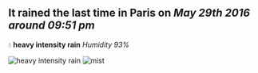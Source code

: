 ## It rained the last time in Paris on *May 29th 2016 around 09:51 pm*
💧  **heavy intensity rain** *Humidity 93%*

![heavy intensity rain](http://openweathermap.org/img/w/10n.png) ![mist](http://openweathermap.org/img/w/50n.png)
